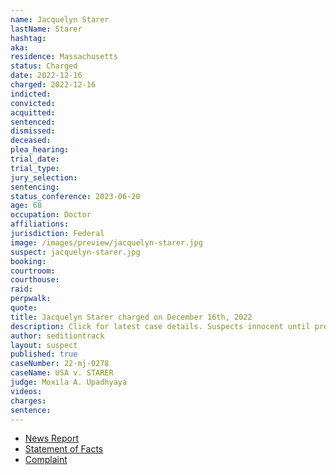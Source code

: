 ```yaml
---
name: Jacquelyn Starer
lastName: Starer
hashtag:
aka:
residence: Massachusetts
status: Charged
date: 2022-12-16
charged: 2022-12-16
indicted:
convicted:
acquitted:
sentenced:
dismissed:
deceased:
plea_hearing:
trial_date:
trial_type:
jury_selection:
sentencing:
status_conference: 2023-06-20
age: 68
occupation: Doctor
affiliations:
jurisdiction: Federal
image: /images/preview/jacquelyn-starer.jpg
suspect: jacquelyn-starer.jpg
booking:
courtroom:
courthouse:
raid:
perpwalk:
quote:
title: Jacquelyn Starer charged on December 16th, 2022
description: Click for latest case details. Suspects innocent until proven guilty.
author: seditiontrack
layout: suspect
published: true
caseNumber: 22-mj-0278
caseName: USA v. STARER
judge: Moxila A. Upadhyaya
videos:
charges:
sentence:
---
```

- [News Report](https://www.businessinsider.com/doctor-accused-of-punching-officer-on-jan-6-arrested-charged-2022-12)
- [Statement of Facts](https://www.justice.gov/usao-dc/case-multi-defendant/file/1559746/download)
- [Complaint](https://www.justice.gov/usao-dc/case-multi-defendant/file/1559751/download)
